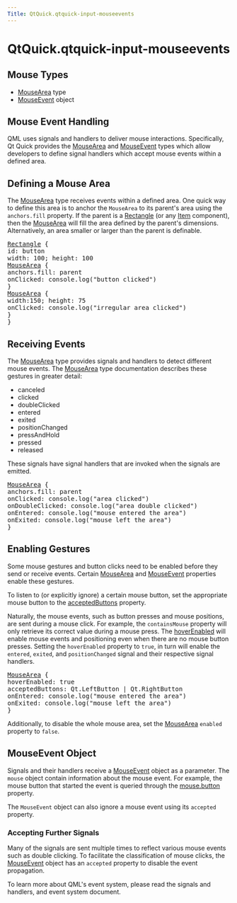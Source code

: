 ```yaml
---
Title: QtQuick.qtquick-input-mouseevents
---
```


# QtQuick.qtquick-input-mouseevents

<span class="subtitle"></span>
<!-- $$$qtquick-input-mouseevents.html-description -->
<h2 id="mouse-types">Mouse Types</h2>
<ul>
<li><a href="QtQuick.MouseArea.md">MouseArea</a> type</li>
<li><a href="QtQuick.MouseEvent.md">MouseEvent</a> object</li>
</ul>
<h2 id="mouse-event-handling">Mouse Event Handling</h2>
<p>QML uses signals and handlers to deliver mouse interactions. Specifically, Qt Quick provides the <a href="QtQuick.MouseArea.md">MouseArea</a> and <a href="QtQuick.MouseEvent.md">MouseEvent</a> types which allow developers to define signal handlers which accept mouse events within a defined area.</p>
<h2 id="defining-a-mouse-area">Defining a Mouse Area</h2>
<p>The <a href="QtQuick.MouseArea.md">MouseArea</a> type receives events within a defined area. One quick way to define this area is to anchor the <code>MouseArea</code> to its parent's area using the <code>anchors.fill</code> property. If the parent is a <a href="QtQuick.Rectangle.md">Rectangle</a> (or any <a href="QtQuick.Item.md">Item</a> component), then the <a href="QtQuick.MouseArea.md">MouseArea</a> will fill the area defined by the parent's dimensions. Alternatively, an area smaller or larger than the parent is definable.</p>
<pre class="qml"><span class="type"><a href="QtQuick.Rectangle.md">Rectangle</a></span> {
<span class="name">id</span>: <span class="name">button</span>
<span class="name">width</span>: <span class="number">100</span>; <span class="name">height</span>: <span class="number">100</span>
<span class="type"><a href="QtQuick.MouseArea.md">MouseArea</a></span> {
<span class="name">anchors</span>.fill: <span class="name">parent</span>
<span class="name">onClicked</span>: <span class="name">console</span>.<span class="name">log</span>(<span class="string">&quot;button clicked&quot;</span>)
}
<span class="type"><a href="QtQuick.MouseArea.md">MouseArea</a></span> {
<span class="name">width</span>:<span class="number">150</span>; <span class="name">height</span>: <span class="number">75</span>
<span class="name">onClicked</span>: <span class="name">console</span>.<span class="name">log</span>(<span class="string">&quot;irregular area clicked&quot;</span>)
}
}</pre>
<h2 id="receiving-events">Receiving Events</h2>
<p>The <a href="QtQuick.MouseArea.md">MouseArea</a> type provides signals and handlers to detect different mouse events. The <a href="QtQuick.MouseArea.md">MouseArea</a> type documentation describes these gestures in greater detail:</p>
<ul>
<li>canceled</li>
<li>clicked</li>
<li>doubleClicked</li>
<li>entered</li>
<li>exited</li>
<li>positionChanged</li>
<li>pressAndHold</li>
<li>pressed</li>
<li>released</li>
</ul>
<p>These signals have signal handlers that are invoked when the signals are emitted.</p>
<pre class="qml"><span class="type"><a href="QtQuick.MouseArea.md">MouseArea</a></span> {
<span class="name">anchors</span>.fill: <span class="name">parent</span>
<span class="name">onClicked</span>: <span class="name">console</span>.<span class="name">log</span>(<span class="string">&quot;area clicked&quot;</span>)
<span class="name">onDoubleClicked</span>: <span class="name">console</span>.<span class="name">log</span>(<span class="string">&quot;area double clicked&quot;</span>)
<span class="name">onEntered</span>: <span class="name">console</span>.<span class="name">log</span>(<span class="string">&quot;mouse entered the area&quot;</span>)
<span class="name">onExited</span>: <span class="name">console</span>.<span class="name">log</span>(<span class="string">&quot;mouse left the area&quot;</span>)
}</pre>
<h2 id="enabling-gestures">Enabling Gestures</h2>
<p>Some mouse gestures and button clicks need to be enabled before they send or receive events. Certain <a href="QtQuick.MouseArea.md">MouseArea</a> and <a href="QtQuick.MouseEvent.md">MouseEvent</a> properties enable these gestures.</p>
<p>To listen to (or explicitly ignore) a certain mouse button, set the appropriate mouse button to the <a href="QtQuick.MouseArea.md#acceptedButtons-prop">acceptedButtons</a> property.</p>
<p>Naturally, the mouse events, such as button presses and mouse positions, are sent during a mouse click. For example, the <code>containsMouse</code> property will only retrieve its correct value during a mouse press. The <a href="QtQuick.MouseArea.md#hoverEnabled-prop">hoverEnabled</a> will enable mouse events and positioning even when there are no mouse button presses. Setting the <code>hoverEnabled</code> property to <code>true</code>, in turn will enable the <code>entered</code>, <code>exited</code>, and <code>positionChanged</code> signal and their respective signal handlers.</p>
<pre class="qml"><span class="type"><a href="QtQuick.MouseArea.md">MouseArea</a></span> {
<span class="name">hoverEnabled</span>: <span class="number">true</span>
<span class="name">acceptedButtons</span>: <span class="name">Qt</span>.<span class="name">LeftButton</span> <span class="operator">|</span> <span class="name">Qt</span>.<span class="name">RightButton</span>
<span class="name">onEntered</span>: <span class="name">console</span>.<span class="name">log</span>(<span class="string">&quot;mouse entered the area&quot;</span>)
<span class="name">onExited</span>: <span class="name">console</span>.<span class="name">log</span>(<span class="string">&quot;mouse left the area&quot;</span>)
}</pre>
<p>Additionally, to disable the whole mouse area, set the <a href="QtQuick.MouseArea.md">MouseArea</a> <code>enabled</code> property to <code>false</code>.</p>
<h2 id="mouseevent-object">MouseEvent Object</h2>
<p>Signals and their handlers receive a <a href="QtQuick.MouseEvent.md">MouseEvent</a> object as a parameter. The <code>mouse</code> object contain information about the mouse event. For example, the mouse button that started the event is queried through the <a href="QtQuick.MouseEvent.md#button-prop">mouse.button</a> property.</p>
<p>The <code>MouseEvent</code> object can also ignore a mouse event using its <code>accepted</code> property.</p>
<h3 >Accepting Further Signals</h3>
<p>Many of the signals are sent multiple times to reflect various mouse events such as double clicking. To facilitate the classification of mouse clicks, the <a href="QtQuick.MouseEvent.md">MouseEvent</a> object has an <code>accepted</code> property to disable the event propagation.</p>
<p>To learn more about QML's event system, please read the signals and handlers, and event system document.</p>
<!-- @@@qtquick-input-mouseevents.html -->
